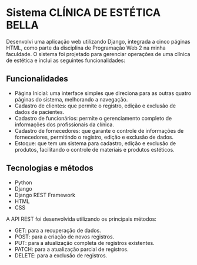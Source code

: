 
# Sistema CLÍNICA DE ESTÉTICA BELLA

Desenvolvi uma aplicação web utilizando Django, integrada a cinco páginas HTML, como parte da disciplina de Programação Web 2 na minha faculdade. O sistema foi projetado para gerenciar operações de uma clínica de estética e inclui as seguintes funcionalidades:



## Funcionalidades

- Página Inicial: uma interface simples que direciona para as outras quatro páginas do sistema, melhorando a navegação.
- Cadastro de clientes: que permite o registro, edição e exclusão de dados de pacientes.
- Cadastro de funcionários: permite o gerenciamento completo de informações dos profissionais da clínica.
- Cadastro de fornecedores: que garante o controle de informações de fornecedores, permitindo o registro, edição e exclusão de dados.
- Estoque: que tem um sistema para cadastro, edição e exclusão de produtos, facilitando o controle de materiais e produtos estéticos.

## Tecnologias e métodos
- Python
- Django
- Django REST Framework
- HTML
- CSS

A API REST foi desenvolvida utilizando os principais métodos:
- GET: para a recuperação de dados.
- POST: para a criação de novos registros.
- PUT: para a atualização completa de registros existentes.
- PATCH: para a atualização parcial de registros.
- DELETE: para a exclusão de registros.
